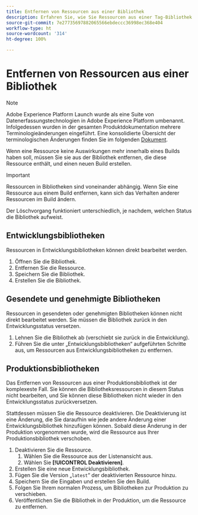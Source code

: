 ```yaml
---
title: Entfernen von Ressourcen aus einer Bibliothek
description: Erfahren Sie, wie Sie Ressourcen aus einer Tag-Bibliothek entfernen können.
source-git-commit: 7e27735697882065566ebdeccc36998ec368e404
workflow-type: ht
source-wordcount: '314'
ht-degree: 100%

---
```


# Entfernen von Ressourcen aus einer Bibliothek

>[!NOTE]
>
>Adobe Experience Platform Launch wurde als eine Suite von Datenerfassungstechnologien in Adobe Experience Platform umbenannt. Infolgedessen wurden in der gesamten Produktdokumentation mehrere Terminologieänderungen eingeführt. Eine konsolidierte Übersicht der terminologischen Änderungen finden Sie im folgenden [Dokument](../../term-updates.md).

Wenn eine Ressource keine Auswirkungen mehr innerhalb eines Builds haben soll, müssen Sie sie aus der Bibliothek entfernen, die diese Ressource enthält, und einen neuen Build erstellen.

>[!IMPORTANT]
>
>Ressourcen in Bibliotheken sind voneinander abhängig. Wenn Sie eine Ressource aus einem Build entfernen, kann sich das Verhalten anderer Ressourcen im Build ändern.

Der Löschvorgang funktioniert unterschiedlich, je nachdem, welchen Status die Bibliothek aufweist.

## Entwicklungsbibliotheken

Ressourcen in Entwicklungsbibliotheken können direkt bearbeitet werden.

1. Öffnen Sie die Bibliothek.
1. Entfernen Sie die Ressource.
1. Speichern Sie die Bibliothek.
1. Erstellen Sie die Bibliothek.

## Gesendete und genehmigte Bibliotheken

Ressourcen in gesendeten oder genehmigten Bibliotheken können nicht direkt bearbeitet werden. Sie müssen die Bibliothek zurück in den Entwicklungsstatus versetzen.

1. Lehnen Sie die Bibliothek ab (verschiebt sie zurück in die Entwicklung).
1. Führen Sie die unter „Entwicklungsbibliotheken“ aufgeführten Schritte aus, um Ressourcen aus Entwicklungsbibliotheken zu entfernen.

## Produktionsbibliotheken

Das Entfernen von Ressourcen aus einer Produktionsbibliothek ist der komplexeste Fall. Sie können die Bibliotheksressourcen in diesem Status nicht bearbeiten, und Sie können diese Bibliotheken nicht wieder in den Entwicklungsstatus zurückversetzen.

Stattdessen müssen Sie die Ressource deaktivieren. Die Deaktivierung ist eine Änderung, die Sie daraufhin wie jede andere Änderung einer Entwicklungsbibliothek hinzufügen können. Sobald diese Änderung in der Produktion vorgenommen wurde, wird die Ressource aus Ihrer Produktionsbibliothek verschoben.

1. Deaktivieren Sie die Ressource.
   1. Wählen Sie die Ressource aus der Listenansicht aus.
   1. Wählen Sie **[!UICONTROL Deaktivieren]**.
1. Erstellen Sie eine neue Entwicklungsbibliothek.
1. Fügen Sie die Version „`latest`“ der deaktivierten Ressource hinzu.
1. Speichern Sie die Eingaben und erstellen Sie den Build.
1. Folgen Sie Ihrem normalen Prozess, um Bibliotheken zur Produktion zu verschieben.
1. Veröffentlichen Sie die Bibliothek in der Produktion, um die Ressource zu entfernen.
